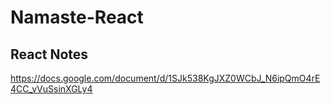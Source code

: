 # Namaste-React

## React Notes

https://docs.google.com/document/d/1SJk538KgJXZ0WCbJ_N6ipQmO4rE4CC_vVuSsinXGLy4
